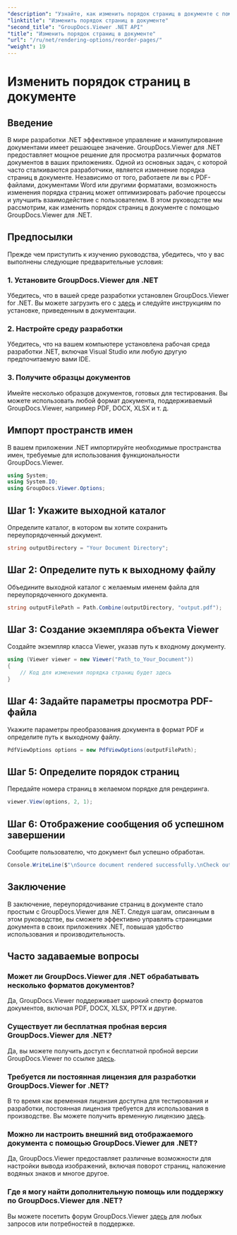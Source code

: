 ```yaml
---
"description": "Узнайте, как изменить порядок страниц в документе с помощью GroupDocs.Viewer для .NET. Следуйте нашему пошаговому руководству для бесперебойного управления документами."
"linktitle": "Изменить порядок страниц в документе"
"second_title": "GroupDocs.Viewer .NET API"
"title": "Изменить порядок страниц в документе"
"url": "/ru/net/rendering-options/reorder-pages/"
"weight": 19
---
```


# Изменить порядок страниц в документе

## Введение
В мире разработки .NET эффективное управление и манипулирование документами имеет решающее значение. GroupDocs.Viewer для .NET предоставляет мощное решение для просмотра различных форматов документов в ваших приложениях. Одной из основных задач, с которой часто сталкиваются разработчики, является изменение порядка страниц в документе. Независимо от того, работаете ли вы с PDF-файлами, документами Word или другими форматами, возможность изменения порядка страниц может оптимизировать рабочие процессы и улучшить взаимодействие с пользователем. В этом руководстве мы рассмотрим, как изменить порядок страниц в документе с помощью GroupDocs.Viewer для .NET.
## Предпосылки
Прежде чем приступить к изучению руководства, убедитесь, что у вас выполнены следующие предварительные условия:
### 1. Установите GroupDocs.Viewer для .NET
Убедитесь, что в вашей среде разработки установлен GroupDocs.Viewer for .NET. Вы можете загрузить его с [здесь](https://releases.groupdocs.com/viewer/net/) и следуйте инструкциям по установке, приведенным в документации.
### 2. Настройте среду разработки
Убедитесь, что на вашем компьютере установлена рабочая среда разработки .NET, включая Visual Studio или любую другую предпочитаемую вами IDE.
### 3. Получите образцы документов
Имейте несколько образцов документов, готовых для тестирования. Вы можете использовать любой формат документа, поддерживаемый GroupDocs.Viewer, например PDF, DOCX, XLSX и т. д.

## Импорт пространств имен
В вашем приложении .NET импортируйте необходимые пространства имен, требуемые для использования функциональности GroupDocs.Viewer.

```csharp
using System;
using System.IO;
using GroupDocs.Viewer.Options;
```
## Шаг 1: Укажите выходной каталог
Определите каталог, в котором вы хотите сохранить переупорядоченный документ.
```csharp
string outputDirectory = "Your Document Directory";
```
## Шаг 2: Определите путь к выходному файлу
Объедините выходной каталог с желаемым именем файла для переупорядоченного документа.
```csharp
string outputFilePath = Path.Combine(outputDirectory, "output.pdf");
```
## Шаг 3: Создание экземпляра объекта Viewer
Создайте экземпляр класса Viewer, указав путь к входному документу.
```csharp
using (Viewer viewer = new Viewer("Path_to_Your_Document"))
{
    // Код для изменения порядка страниц будет здесь
}
```
## Шаг 4: Задайте параметры просмотра PDF-файла
Укажите параметры преобразования документа в формат PDF и определите путь к выходному файлу.
```csharp
PdfViewOptions options = new PdfViewOptions(outputFilePath);
```
## Шаг 5: Определите порядок страниц
Передайте номера страниц в желаемом порядке для рендеринга.
```csharp
viewer.View(options, 2, 1);
```
## Шаг 6: Отображение сообщения об успешном завершении
Сообщите пользователю, что документ был успешно обработан.
```csharp
Console.WriteLine($"\nSource document rendered successfully.\nCheck output in {outputDirectory}.");
```

## Заключение
В заключение, переупорядочивание страниц в документе стало простым с GroupDocs.Viewer для .NET. Следуя шагам, описанным в этом руководстве, вы сможете эффективно управлять страницами документа в своих приложениях .NET, повышая удобство использования и производительность.
## Часто задаваемые вопросы
### Может ли GroupDocs.Viewer для .NET обрабатывать несколько форматов документов?
Да, GroupDocs.Viewer поддерживает широкий спектр форматов документов, включая PDF, DOCX, XLSX, PPTX и другие.
### Существует ли бесплатная пробная версия GroupDocs.Viewer для .NET?
Да, вы можете получить доступ к бесплатной пробной версии GroupDocs.Viewer по ссылке [здесь](https://releases.groupdocs.com/).
### Требуется ли постоянная лицензия для разработки GroupDocs.Viewer for .NET?
В то время как временная лицензия доступна для тестирования и разработки, постоянная лицензия требуется для использования в производстве. Вы можете получить временную лицензию [здесь](https://purchase.groupdocs.com/temporary-license/).
### Можно ли настроить внешний вид отображаемого документа с помощью GroupDocs.Viewer для .NET?
Да, GroupDocs.Viewer предоставляет различные возможности для настройки вывода изображений, включая поворот страниц, наложение водяных знаков и многое другое.
### Где я могу найти дополнительную помощь или поддержку по GroupDocs.Viewer для .NET?
Вы можете посетить форум GroupDocs.Viewer [здесь](https://forum.groupdocs.com/c/viewer/9) для любых запросов или потребностей в поддержке.